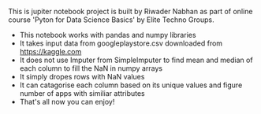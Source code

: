 This is jupiter notebook project is built by Riwader Nabhan as part of online course 'Pyton for Data Science Basics' by Elite Techno Groups.

* This notebook works with pandas and numpy libraries
* It takes input data from googleplaystore.csv downloaded from https://kaggle.com
* It does not use Imputer from SimpleImputer to find mean and median of each column to fill the NaN in numpy arrays
* It simply dropes rows with NaN values
* It can catagorise each column based on its unique values and figure number of apps with similiar attributes
* That's all now you can enjoy!
